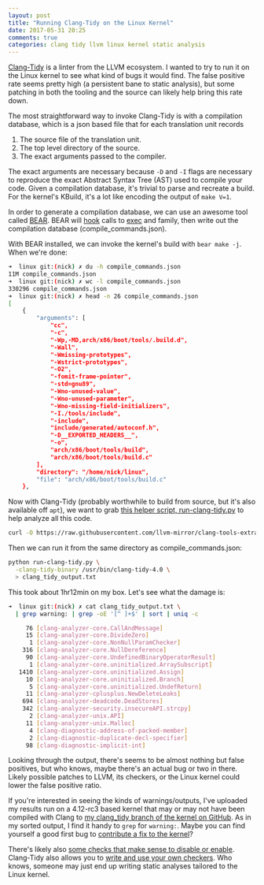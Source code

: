 ```yaml
---
layout: post
title: "Running Clang-Tidy on the Linux Kernel"
date: 2017-05-31 20:25
comments: true
categories: clang tidy llvm linux kernel static analysis
---
```

[Clang-Tidy](http://clang.llvm.org/extra/clang-tidy/) is a linter from the LLVM
ecosystem.  I wanted to try to run it on the Linux kernel to see what kind of
bugs it would find.  The false positive rate seems pretty high (a persistent
bane to static analysis), but some patching in both the tooling and the source
can likely help bring this rate down.

The most straightforward way to invoke Clang-Tidy is with a compilation
database, which is a json based file that for each translation unit records

1. The source file of the translation unit.
2. The top level directory of the source.
3. The exact arguments passed to the compiler.

The exact arguments are necessary because `-D` and `-I` flags are necessary to
reproduce the exact Abstract Syntax Tree (AST) used to compile your code. Given
a compilation database, it's trivial to parse and recreate a build.  For the
kernel's KBuild, it's a lot like encoding the output of `make V=1`.

In order to generate a compilation database, we can use an awesome tool called
[BEAR](https://github.com/rizsotto/Bear). BEAR will
[hook](https://github.com/rizsotto/Bear/blob/6b07f5044f30a3070d1dc39801bcdd94395d673e/libear/ear.c#L21)
calls to
[exec](https://linux.die.net/man/3/exec)
and family, then write out the compilation database (compile_commands.json).

With BEAR installed, we can invoke the kernel's build with `bear make -j`. When
we're done:

```sh
➜  linux git:(nick) ✗ du -h compile_commands.json
11M compile_commands.json
➜  linux git:(nick) ✗ wc -l compile_commands.json
330296 compile_commands.json
➜  linux git:(nick) ✗ head -n 26 compile_commands.json
[
    {
        "arguments": [
            "cc",
            "-c",
            "-Wp,-MD,arch/x86/boot/tools/.build.d",
            "-Wall",
            "-Wmissing-prototypes",
            "-Wstrict-prototypes",
            "-O2",
            "-fomit-frame-pointer",
            "-std=gnu89",
            "-Wno-unused-value",
            "-Wno-unused-parameter",
            "-Wno-missing-field-initializers",
            "-I./tools/include",
            "-include",
            "include/generated/autoconf.h",
            "-D__EXPORTED_HEADERS__",
            "-o",
            "arch/x86/boot/tools/build",
            "arch/x86/boot/tools/build.c"
        ],
        "directory": "/home/nick/linux",
        "file": "arch/x86/boot/tools/build.c"
    },
```

Now with Clang-Tidy (probably worthwhile to build from source, but it's also
available off `apt`), we want to grab
[this helper script, run-clang-tidy.py](https://github.com/llvm-mirror/clang-tools-extra/blob/master/clang-tidy/tool/run-clang-tidy.py)
to help analyze all this code.

```sh
curl -O https://raw.githubusercontent.com/llvm-mirror/clang-tools-extra/master/clang-tidy/tool/run-clang-tidy.py
```

Then we can run it from the same directory as compile_commands.json:

```sh
python run-clang-tidy.py \
  -clang-tidy-binary /usr/bin/clang-tidy-4.0 \
  > clang_tidy_output.txt
```

This took about 1hr12min on my box. Let's see what the damage is:

```sh
➜  linux git:(nick) ✗ cat clang_tidy_output.txt \
  | grep warning: | grep -oE '[^ ]+$' | sort | uniq -c

     76 [clang-analyzer-core.CallAndMessage]
     15 [clang-analyzer-core.DivideZero]
      1 [clang-analyzer-core.NonNullParamChecker]
    316 [clang-analyzer-core.NullDereference]
     90 [clang-analyzer-core.UndefinedBinaryOperatorResult]
      1 [clang-analyzer-core.uninitialized.ArraySubscript]
   1410 [clang-analyzer-core.uninitialized.Assign]
     10 [clang-analyzer-core.uninitialized.Branch]
      5 [clang-analyzer-core.uninitialized.UndefReturn]
     11 [clang-analyzer-cplusplus.NewDeleteLeaks]
    694 [clang-analyzer-deadcode.DeadStores]
    342 [clang-analyzer-security.insecureAPI.strcpy]
      2 [clang-analyzer-unix.API]
     11 [clang-analyzer-unix.Malloc]
      4 [clang-diagnostic-address-of-packed-member]
      2 [clang-diagnostic-duplicate-decl-specifier]
     98 [clang-diagnostic-implicit-int]
```

Looking through the output, there's seems to be almost nothing but false
positives, but who knows, maybe there's an actual bug or two in there.  Likely
possible patches to LLVM, its checkers, or the Linux kernel could lower the
false positive ratio.

If you're interested in seeing the kinds of warnings/outputs, I've uploaded my
results run on a 4.12-rc3 based kernel that may or may not have been compiled
with Clang to
[my clang_tidy branch of the kernel on GitHub](https://github.com/nickdesaulniers/linux/blob/clang_tidy/clang_tidy_output.txt.v2).
As in my sorted output, I find it handy to `grep` for `warning:`. Maybe you can
find yourself a good first bug to
[contribute a fix to the kernel](//blog/2017/05/16/submitting-your-first-patch-to-the-linux-kernel-and-responding-to-feedback/)?

There's likely also
[some checks that make sense to disable or enable](http://clang.llvm.org/extra/clang-tidy/checks/list.html).
Clang-Tidy also allows you to
[write and use your own checkers](http://clang.llvm.org/extra/clang-tidy/#writing-a-clang-tidy-check).
Who knows, someone may just end up writing static
analyses tailored to the Linux kernel.

